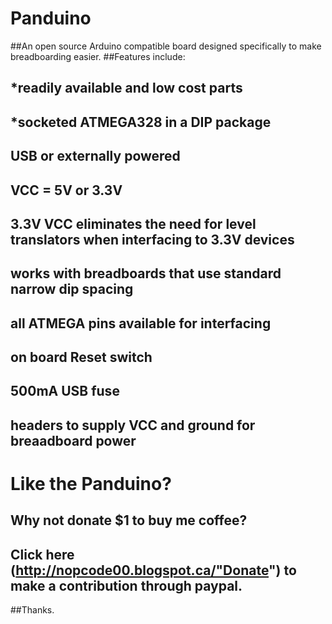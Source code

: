 # Panduino
##An open source Arduino compatible board designed specifically to make breadboarding easier.
##Features include:
##	*readily available and low cost parts
##	*socketed ATMEGA328 in a DIP package
##	USB or externally powered
##	VCC = 5V or 3.3V 
##	3.3V VCC eliminates the need for level translators when interfacing to 3.3V devices
##	works with breadboards that use standard narrow dip spacing
##	all ATMEGA pins available for interfacing
##	on board Reset switch
##	500mA USB fuse
##	headers to supply VCC and ground for breaadboard power	

# Like the Panduino?
## Why not donate $1 to buy me coffee?
## Click here (http://nopcode00.blogspot.ca/"Donate") to make a contribution through paypal.

##Thanks. 
